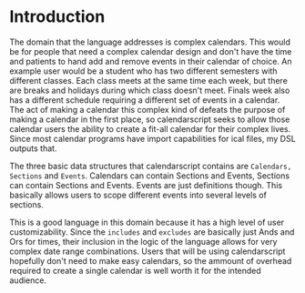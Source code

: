 # Introduction

The domain that the language addresses is complex calendars. 
This would be for people that need a complex calendar design and don't
have the time and patients to hand add and remove events in their 
calendar of choice. An example user would  be 
a student who has two different semesters with different classes. 
Each class meets at the same time each week, but there are breaks
and holidays during which class doesn't meet. Finals week also has
a different schedule requiring a different set of events in a 
calendar. The act of making a calendar this complex kind of 
defeats the purpose of making a calendar in the first place, 
so calendarscript seeks to allow those calendar users the ability
to create a fit-all calendar for their complex lives. Since most
calendar programs have import capabilities for ical files, my DSL
outputs that. 

The three basic data structures that calendarscript contains are 
```Calendars, Sections``` and ```Events```. Calendars can contain 
Sections and Events, Sections can contain Sections and Events. 
Events are just definitions though. This basically allows users to
scope different events into several levels of sections. 

This is a good language in this domain because it has a high level
of user customizability. Since the ```includes``` and ```excludes```
are basically just Ands and Ors for times, their inclusion in the
logic of the language allows for very complex date range combinations.
Users that will be using calendarscript hopefully don't need to make
easy calendars, so the ammount of overhead required to create a single
calendar is well worth it for the intended audience. 
